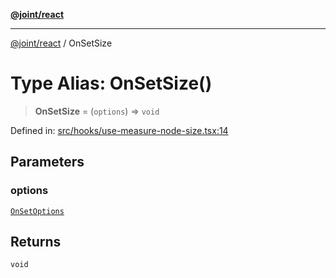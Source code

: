 [**@joint/react**](../README.md)

***

[@joint/react](../README.md) / OnSetSize

# Type Alias: OnSetSize()

> **OnSetSize** = (`options`) => `void`

Defined in: [src/hooks/use-measure-node-size.tsx:14](https://github.com/samuelgja/joint/blob/main/packages/joint-react/src/hooks/use-measure-node-size.tsx#L14)

## Parameters

### options

[`OnSetOptions`](../interfaces/OnSetOptions.md)

## Returns

`void`
